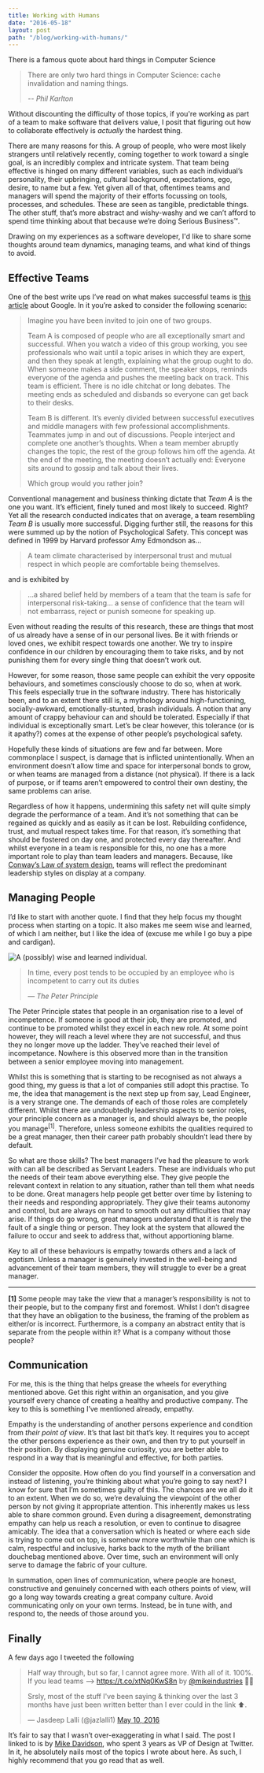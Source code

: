 ```yaml
---
title: Working with Humans
date: "2016-05-18"
layout: post
path: "/blog/working-with-humans/"
---
```


There is a famous quote about hard things in Computer Science

> There are only two hard things in Computer Science: cache invalidation and naming things.
>
> <cite>-- Phil Karlton</cite>

Without discounting the difficulty of those topics, if you're working as part of a team to make software that delivers value, I posit that figuring out how to collaborate effectively is _actually_ the hardest thing.

There are many reasons for this. A group of people, who were most likely strangers until relatively recently, coming together to work toward a single goal, is an incredibly complex and intricate system. That team being effective is hinged on many different variables, such as each individual’s personality, their upbringing, cultural background, expectations, ego, desire, to name but a few. Yet given all of that, oftentimes teams and managers will spend the majority of their efforts focussing on tools, processes, and schedules. These are seen as tangible, predictable things. The other stuff, that’s more abstract and wishy-washy and we can’t afford to spend time thinking about that because we’re doing Serious Business&trade;.

Drawing on my experiences as a software developer, I'd like to share some thoughts around team dynamics, managing teams, and what kind of things to avoid.

## Effective Teams

One of the best write ups I’ve read on what makes successful teams is [this article](http://www.nytimes.com/2016/02/28/magazine/what-google-learned-from-its-quest-to-build-the-perfect-team.html) about Google. In it you’re asked to consider the following scenario:

> Imagine you have been invited to join one of two groups.
>
> Team A is composed of people who are all exceptionally smart and successful. When you watch a video of this group working, you see professionals who wait until a topic arises in which they are expert, and then they speak at length, explaining what the group ought to do. When someone makes a side comment, the speaker stops, reminds everyone of the agenda and pushes the meeting back on track. This team is efficient. There is no idle chitchat or long debates. The meeting ends as scheduled and disbands so everyone can get back to their desks.
>
> Team B is different. It’s evenly divided between successful executives and middle managers with few professional accomplishments. Teammates jump in and out of discussions. People interject and complete one another’s thoughts. When a team member abruptly changes the topic, the rest of the group follows him off the agenda. At the end of the meeting, the meeting doesn’t actually end: Everyone sits around to gossip and talk about their lives.
>
> Which group would you rather join?

Conventional management and business thinking dictate that _Team A_ is the one you want. It’s efficient, finely tuned and most likely to succeed. Right? Yet all the research conducted indicates that on average, a team resembling _Team B_ is usually more successful. Digging further still, the reasons for this were summed up by the notion of Psychological Safety. This concept was defined in 1999 by Harvard professor Amy Edmondson as…

> A team climate characterised by interpersonal trust and mutual respect in which people are comfortable being themselves.

and is exhibited by

> …a shared belief held by members of a team that the team is safe for interpersonal risk-taking… a sense of confidence that the team will not embarrass, reject or punish someone for speaking up.

Even without reading the results of this research, these are things that most of us already have a sense of in our personal lives. Be it with friends or loved ones, we exhibit respect towards one another. We try to inspire confidence in our children by encouraging them to take risks, and by not punishing them for every single thing that doesn’t work out.

However, for some reason, those same people can exhibit the very opposite behaviours, and sometimes consciously choose to do so, when at work. This feels especially true in the software industry. There has historically been, and to an extent there still is, a mythology around high-functioning, socially-awkward, emotionally-stunted, brash individuals. A notion that any amount of crappy behaviour can and should be tolerated. Especially if that individual is exceptionally smart. Let’s be clear however, this tolerance (or is it apathy?) comes at the expense of other people’s psychological safety.

Hopefully these kinds of situations are few and far between. More commonplace I suspect, is damage that is inflicted unintentionally. When an environment doesn’t allow time and space for interpersonal bonds to grow, or when teams are managed from a distance (not physical). If there is a lack of purpose, or if teams aren’t empowered to control their own destiny, the same problems can arise.

Regardless of how it happens, undermining this safety net will quite simply degrade the performance of a team. And it’s not something that can be regained as quickly and as easily as it can be lost. Rebuilding confidence, trust, and mutual respect takes time. For that reason, it’s something that should be fostered on day one, and protected every day thereafter. And whilst everyone in a team is responsible for this, no one has a more important role to play than team leaders and managers. Because, like [Conway’s Law of system design](https://en.wikipedia.org/wiki/Conway%27s_law), teams will reflect the predominant leadership styles on display at a company.

## Managing People

I’d like to start with another quote. I find that they help focus my thought process when starting on a topic. It also makes me seem wise and learned, of which I am neither, but I like the idea of (excuse me while I go buy a pipe and cardigan).

![A (possibly) wise and learned individual.](http://i1137.photobucket.com/albums/n504/tingsic/pipecardigan.jpg)

> In time, every post tends to be occupied by an employee who is incompetent to carry out its duties
>
> <cite>— The Peter Principle</cite>

The Peter Principle states that people in an organisation rise to a level of incompetence. If someone is good at their job, they are promoted, and continue to be promoted whilst they excel in each new role. At some point however, they will reach a level where they are not successful, and thus they no longer move up the ladder. They’ve reached their level of incompetance. Nowhere  is this observed more than in the transition between a senior employee moving into management.

Whilst this is something that is starting to be recognised as not always a good thing, my guess is that a lot of companies still adopt this practise. To me, the idea that management is the next step up from say, Lead Engineer, is a very strange one. The demands of each of those roles are completely different. Whilst there are undoubtedly leadership aspects to senior roles, your principle concern as a manager is, and should always be, the people you manage<sup>[1]</sup>. Therefore, unless someone exhibits the qualities required to be a great manager, then their career path probably shouldn’t lead there by default.

So what are those skills? The best managers I’ve had the pleasure to work with can all be described as Servant Leaders. These are individuals who put the needs of their team above everything else. They give people the relevant context in relation to any situation, rather than tell them what needs to be done. Great managers help people get better over time by listening to their needs and responding appropriately. They give their teams autonomy and control, but are always on hand to smooth out any difficulties that may arise. If things do go wrong, great managers understand that it is rarely the fault of a single thing or person. They look at the system that allowed the failure to occur and seek to address that, without apportioning blame.

Key to all of these behaviours is empathy towards others and a lack of egotism. Unless a manager is genuinely invested in the well-being and advancement of their team members, they will struggle to ever be a great manager.

---

__[1]__ Some people may take the view that a manager’s responsibility is not to their people, but to the company first and foremost. Whilst I don’t disagree that they have an obligation to the business, the framing of the problem as either/or is incorrect. Furthermore, is a company an abstract entity that is separate from the people within it? What is a company without those people?

## Communication

For me, this is the thing that helps grease the wheels for everything mentioned above. Get this right within an organisation, and you give yourself every chance of creating a healthy and productive company. The key to this is something I’ve mentioned already, empathy.

Empathy is the understanding of another persons experience and condition from _their point of view_. It’s that last bit that’s key. It requires you to accept the other persons experience as their own, and then try to put yourself in their position. By displaying genuine curiosity, you are better able to respond in a way that is meaningful and effective, for both parties.

Consider the opposite. How often do you find yourself in a conversation and instead of listening, you’re thinking about what you’re going to say next? I know for sure that I’m sometimes guilty of this. The chances are we all do it to an extent. When we do so, we’re devaluing the viewpoint of the other person by not giving it appropriate attention. This inherently makes us less able to share common ground. Even during a disagreement, demonstrating empathy can help us reach a resolution, or even to continue to disagree amicably. The idea that a conversation which is heated or where each side is trying to come out on top, is somehow more worthwhile than one which is calm, respectful and inclusive, harks back to the myth of the brilliant douchebag mentioned above. Over time, such an environment will only serve to damage the fabric of your culture.

In summation, open lines of communication, where people are honest, constructive and genuinely concerned with each others points of view, will go a long way towards creating a great company culture. Avoid communicating only on your own terms. Instead, be in tune with, and respond to, the needs of those around you.

## Finally

A few days ago I tweeted the following

<blockquote class="twitter-tweet" data-lang="en"><p lang="en" dir="ltr">Half way through, but so far, I cannot agree more. With all of it. 100%. If you lead teams --&gt; <a href="https://t.co/xtNq0KwS8n">https://t.co/xtNq0KwS8n</a> by <a href="https://twitter.com/mikeindustries">@mikeindustries</a> 👌🏽</p><p lang="en" dir="ltr">Srsly, most of the stuff I&#39;ve been saying &amp; thinking over the last 3 months have just been written better than I ever could in the link ⬆️.</p>&mdash; Jasdeep Lalli (@jazlalli1) <a href="https://twitter.com/jazlalli1/status/729986933808607232">May 10, 2016</a></blockquote>
<script async src="//platform.twitter.com/widgets.js" charset="utf-8"></script>

It’s fair to say that I wasn’t over-exaggerating in what I said. The post I linked to is by [Mike Davidson](https://twitter.com/mikeindustries), who spent 3 years as VP of Design at Twitter. In it, he absolutely nails most of the topics I wrote about here. As such, I highly recommend that you go read that as well.
